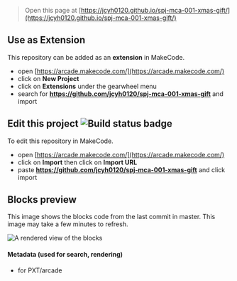  


> Open this page at [https://jcyh0120.github.io/spj-mca-001-xmas-gift/](https://jcyh0120.github.io/spj-mca-001-xmas-gift/)

## Use as Extension

This repository can be added as an **extension** in MakeCode.

* open [https://arcade.makecode.com/](https://arcade.makecode.com/)
* click on **New Project**
* click on **Extensions** under the gearwheel menu
* search for **https://github.com/jcyh0120/spj-mca-001-xmas-gift** and import

## Edit this project ![Build status badge](https://github.com/jcyh0120/spj-mca-001-xmas-gift/workflows/MakeCode/badge.svg)

To edit this repository in MakeCode.

* open [https://arcade.makecode.com/](https://arcade.makecode.com/)
* click on **Import** then click on **Import URL**
* paste **https://github.com/jcyh0120/spj-mca-001-xmas-gift** and click import

## Blocks preview

This image shows the blocks code from the last commit in master.
This image may take a few minutes to refresh.

![A rendered view of the blocks](https://github.com/jcyh0120/spj-mca-001-xmas-gift/raw/master/.github/makecode/blocks.png)

#### Metadata (used for search, rendering)

* for PXT/arcade
<script src="https://makecode.com/gh-pages-embed.js"></script><script>makeCodeRender("{{ site.makecode.home_url }}", "{{ site.github.owner_name }}/{{ site.github.repository_name }}");</script>
